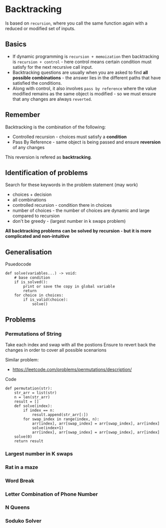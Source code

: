 # Backtracking
Is based on `recursion`, where you call the same function again with a reduced or modified set of inputs.

## Basics
- If dynamic programming is `recursion + memoization` then backtracking is `recursion + control` - here control means certain condition must satisfy for the next recursive call input.
- Backtracking questions are usually when you are asked to find **all possible combinations** - the answer lies in the different paths that have satisfied the conditions.
- Along with control, it also involves `pass by reference` where the value modified remains as the same object is modified - so we must ensure that any changes are always `reverted`.

## Remember
Backtracking is the combination of the following:
- Controlled recursion - choices must satisfy a **condition**
- Pass By Reference - same object is being passed and ensure **reversion** of any changes

This reversion is refered as **backtracking**.

## Identification of problems
Search for these keywords in the problem statement (may work)
- choices + decision
- all combinations
- controlled recursion - condition there in choices
- number of choices - the number of choices are dynamic and large compared to recursion
- don't be greedy - (largest number in k swaps problem)

**All backtracking problems can be solved by recursion - but it is more complicated and non-intuitive**

## Generalisation
Psuedocode
```
def solve(variables...) -> void:
    # base condition
    if is_solved():
        print or save the copy in global variable
        return
    for choice in choices:
        if is_valid(choice):
            solve()
```

## Problems

### Permutations of String
Take each index and swap with all the postions
Ensure to revert back the changes in order to cover all possible scenarions

Similar problem:
- https://leetcode.com/problems/permutations/description/

Code
```
def permutation(str):
    str_arr = list(str)
    n = len(str_arr)
    result = []
    def solve(index):
        if index == n:
            result.append(str_arr[:])
        for swap_index in range(index, n):
            arr[index], arr[swap_index] = arr[swap_index], arr[index]
            solve(index+1)
            arr[index], arr[swap_index] = arr[swap_index], arr[index]
    solve(0)
    return result
```

### Largest number in K swaps


### Rat in a maze

### Word Break

### Letter Combination of Phone Number

### N Queens

### Soduko Solver

